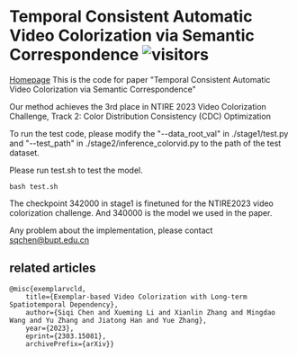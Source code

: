 # Temporal Consistent Automatic Video Colorization via Semantic Correspondence ![visitors](https://visitor-badge.glitch.me/badge?page_id=bupt-ai-cz.TCVC)
[Homepage](https://bupt-ai-cz.github.io/TCVC/)
This is the code for paper "Temporal Consistent Automatic Video Colorization via Semantic Correspondence"

Our method achieves the 3rd place in NTIRE 2023 Video Colorization Challenge, Track 2: Color Distribution Consistency (CDC) Optimization

To run the test code, please modify the "--data_root_val" in ./stage1/test.py  and  "--test_path" in ./stage2/inference_colorvid.py to the path of the test dataset.

Please run test.sh to test the model.

    bash test.sh

The checkpoint 342000 in stage1 is finetuned for the NTIRE2023 video colorization challenge. And 340000 is the model we used in the paper.

Any problem about the implementation, please contact sqchen@bupt.edu.cn



## related articles

    @misc{exemplarvcld,      
        title={Exemplar-based Video Colorization with Long-term Spatiotemporal Dependency},       
        author={Siqi Chen and Xueming Li and Xianlin Zhang and Mingdao Wang and Yu Zhang and Jiatong Han and Yue Zhang},      
        year={2023},      
        eprint={2303.15081},      
        archivePrefix={arXiv}}

